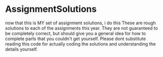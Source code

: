 # AssignmentSolutions

now that this is MY set of assignment solutions, i do this
These are rough solutions to each of the assignments this year. They are not guaranteed to be completely correct, but should give you a general idea for how to complete parts that you couldn't get yourself. Please dont substitute reading this code for actually coding the solutions and understanding the details yourself.

